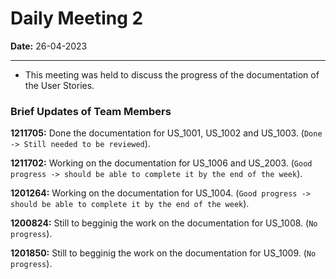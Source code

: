 # Daily Meeting 2

**Date:** 26-04-2023

---------------------------------------------------

* This meeting was held to discuss the progress of the documentation of the User Stories.

### Brief Updates of Team Members

**1211705:** Done the documentation for US_1001, US_1002 and US_1003. (`Done -> Still needed to be reviewed`).

**1211702:** Working on the documentation for US_1006 and US_2003. (`Good progress -> should be able to complete it by the end of the week`).

**1201264:** Working on the documentation for US_1004. (`Good progress -> should be able to complete it by the end of the week`).

**1200824:** Still to begginig the work on the documentation for US_1008. (`No progress`).

**1201850:** Still to begginig the work on the documentation for US_1009. (`No progress`).